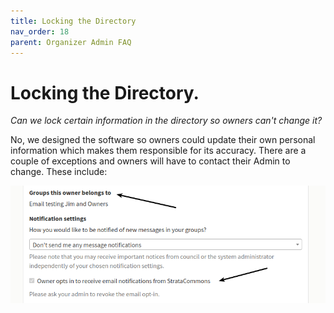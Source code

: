 ```yaml
---
title: Locking the Directory
nav_order: 18
parent: Organizer Admin FAQ
---
```

# Locking the Directory.

*Can we lock certain information in the directory so owners can't change it?*

No, we designed the software so owners could update their own personal information which makes them responsible for its accuracy.  There are a couple of exceptions and owners will have to contact their Admin to change.  These include:

![updating](updatinginfo/updateinfo.png)

